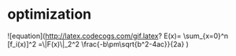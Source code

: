 # optimization  
![equation](http://latex.codecogs.com/gif.latex? E(x)= \\sum_{x=0}^n [f_i(x)]^2 =\\|F(x)\\|_2^2 \\frac{-b\\pm\\sqrt{b^2-4ac}}{2a}  )  



